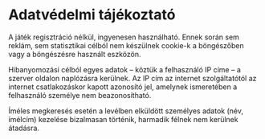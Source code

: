 # Adatvédelmi tájékoztató

A játék regisztráció nélkül, ingyenesen használható. Ennek során sem reklám, sem statisztikai célból nem készülnek cookie-k a  böngészőben vagy a böngészésre használt eszközön.

Hibanyomozási célból egyes adatok – köztük a felhasználó IP címe – a szerver oldalon naplózásra kerülnek. Az IP cím az internet szolgáltatótól az internet csatlakozáskor kapott azonosító jel, amelynek ismeretében a felhasználó személye nem beazonosítható.

Íméles megkeresés esetén a levélben elküldött személyes adatok (név, ímélcím) kezelése bizalmasan történik, harmadik félnek nem kerülnek átadásra.